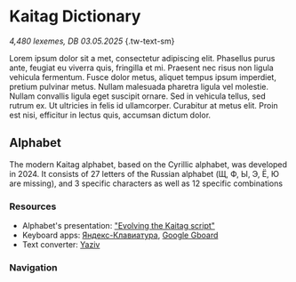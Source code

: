 # Kaitag Dictionary

*4,480 lexemes, DB 03.05.2025* {.tw-text-sm}

Lorem ipsum dolor sit a met, consectetur adipiscing elit. Phasellus purus ante, feugiat eu viverra quis, fringilla et mi. Praesent nec risus non ligula vehicula fermentum. Fusce dolor metus, aliquet tempus ipsum imperdiet, pretium pulvinar metus. Nullam malesuada pharetra ligula vel molestie. Nullam convallis ligula eget suscipit ornare. Sed in vehicula tellus, sed rutrum ex. Ut ultricies in felis id ullamcorper. Curabitur at metus elit. Proin est nisi, efficitur in lectus quis, accumsan dictum dolor.

## Alphabet

The modern Kaitag alphabet, based on the Cyrillic alphabet, was developed in 2024. It consists of 27 letters of the Russian alphabet (Щ, Ф, Ы, Э, Ё, Ю are missing), and 3 specific characters as well as 12 specific combinations

### Resources

* Alphabet's presentation: ["Evolving the Kaitag script"](youtu.be/Ad2o1hwYagA)
* Keyboard apps: [Яндекс-Клавиатура](https://redirect.appmetrica.yandex.com/serve/172416875559437678), [Google Gboard](https://play.google.com/store/apps/details?id=com.google.android.inputmethod.latin)
* Text converter: [Yaziv](https://yaziv.raxys.app/?lang=xdq&to=0&from=3&text=%D0%BA%D1%8A%D0%B0%D0%B1%D0%B0%D0%B3%D1%8A+%D0%B1%D0%B5%D0%BB%D1%85%D1%8C%D1%83%D0%BD)

### Navigation

<DIndex :dict="dict" :local="$frontmatter.navbar === false" class="tw-my-4"/>
